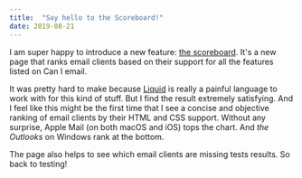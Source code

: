 ```yaml
---
title:  "Say hello to the Scoreboard!"
date: 2019-08-21
---
```


I am super happy to introduce a new feature: [the scoreboard](/scoreboard/). It's a new page that ranks email clients based on their support for all the features listed on Can I email.

It was pretty hard to make because [Liquid](https://shopify.github.io/liquid) is really a painful language to work with for this kind of stuff. But I find the result extremely satisfying. And I feel like this might be the first time that I see a concise and objective ranking of email clients by their HTML and CSS support. Without any surprise, Apple Mail (on both macOS and iOS) tops the chart. And _the Outlooks_ on Windows rank at the bottom.

The page also helps to see which email clients are missing tests results. So back to testing!